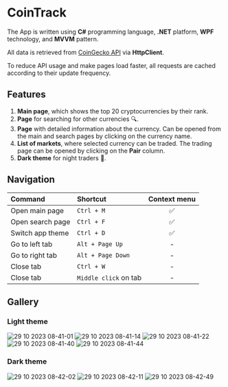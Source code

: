 # CoinTrack

The App is written using **C#** programming language, **.NET** platform, **WPF** technology, and **MVVM** pattern.

All data is retrieved from [CoinGecko API](https://www.coingecko.com/api/documentation) via **HttpClient**.

To reduce API usage and make pages load faster, all requests are cached according to their update frequency.

## Features

1. **Main page**, which shows the top 20 cryptocurrencies by their rank.
2. **Page** for searching for other currencies 🔍.
3. **Page** with detailed information about the currency. Can be opened from the main and search pages by clicking on the currency name.
4. **List of markets**, where selected currency can be traded. The trading page can be opened by clicking on the **Pair** column.
6. **Dark theme** for night traders 🌙.

## Navigation

| Command          | Shortcut              | Context menu |
|:-----------------|:----------------------|:------------:|
| Open main page   | `Ctrl + M`            |      ✅       |
| Open search page | `Ctrl + F`            |      ✅       |
| Switch app theme | `Ctrl + D`            |      ✅       |
| Go to left tab   | `Alt + Page Up`       |      -       |
| Go to right tab  | `Alt + Page Down`     |      -       |
| Close tab        | `Ctrl + W`            |      -       |
| Close tab        | `Middle click` on tab |      -       |

## Gallery

### Light theme

![29 10 2023 08-41-01](https://github.com/bigchunguspng/coin-track/assets/70759405/b5c6201f-9bd7-4ddf-9d32-88da877cab90)
![29 10 2023 08-41-14](https://github.com/bigchunguspng/coin-track/assets/70759405/0e68d50c-4267-4c18-b620-7431ce2231d6)
![29 10 2023 08-41-22](https://github.com/bigchunguspng/coin-track/assets/70759405/5d4e0290-9400-4e97-acf9-2c9efc14cacd)
![29 10 2023 08-41-40](https://github.com/bigchunguspng/coin-track/assets/70759405/10a17a3d-e032-4e5e-9c99-4ec4bda4efec)
![29 10 2023 08-41-44](https://github.com/bigchunguspng/coin-track/assets/70759405/525217d1-c5e6-4e0b-840d-aaaeb79fe5e5)

### Dark theme

![29 10 2023 08-42-02](https://github.com/bigchunguspng/coin-track/assets/70759405/c4402d5d-e71b-4b4b-aa83-335a837b6b68)
![29 10 2023 08-42-11](https://github.com/bigchunguspng/coin-track/assets/70759405/fa4b4147-0c2f-4767-9662-3a8e767d1543)
![29 10 2023 08-42-49](https://github.com/bigchunguspng/coin-track/assets/70759405/152f8c95-167c-4cbc-8a91-4c32c04ff34b)
